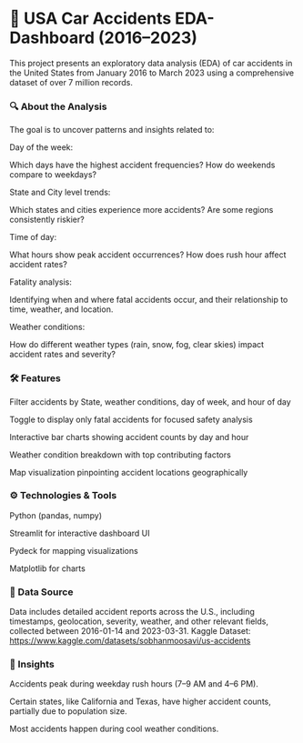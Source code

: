 # 🚗 USA Car Accidents EDA-Dashboard (2016–2023)



This project presents an exploratory data analysis (EDA) of car accidents in the United States from January 2016 to March 2023 using a comprehensive dataset of over 7 million records.



### 🔍 About the Analysis

The goal is to uncover patterns and insights related to:



Day of the week:

Which days have the highest accident frequencies? How do weekends compare to weekdays?



State and City level trends:

Which states and cities experience more accidents? Are some regions consistently riskier?



Time of day:

What hours show peak accident occurrences? How does rush hour affect accident rates?



Fatality analysis:

Identifying when and where fatal accidents occur, and their relationship to time, weather, and location.



Weather conditions:

How do different weather types (rain, snow, fog, clear skies) impact accident rates and severity?



### 🛠 Features

Filter accidents by State, weather conditions, day of week, and hour of day



Toggle to display only fatal accidents for focused safety analysis



Interactive bar charts showing accident counts by day and hour



Weather condition breakdown with top contributing factors



Map visualization pinpointing accident locations geographically



### ⚙️ Technologies \& Tools

Python (pandas, numpy)



Streamlit for interactive dashboard UI



Pydeck for mapping visualizations



Matplotlib for charts



### 📁 Data Source

Data includes detailed accident reports across the U.S., including timestamps, geolocation, severity, weather, and other relevant fields, collected between 2016-01-14 and 2023-03-31. Kaggle Dataset: https://www.kaggle.com/datasets/sobhanmoosavi/us-accidents



### 🎯 Insights



Accidents peak during weekday rush hours (7–9 AM and 4–6 PM).



Certain states, like California and Texas, have higher accident counts, partially due to population size.



Most accidents happen during cool weather conditions.

